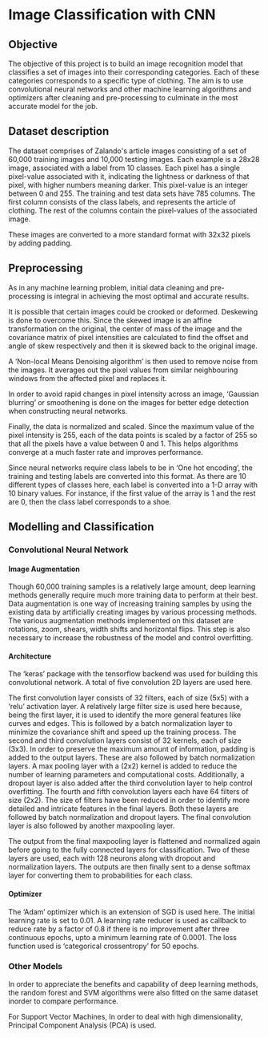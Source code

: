 # Image Classification with CNN

## Objective

The objective of this project is to build an image recognition model that classifies a set of images into their corresponding categories. Each of these categories corresponds to a specific type of clothing. The aim is to use convolutional neural networks and other machine learning algorithms and optimizers after cleaning and pre-processing to culminate in the most accurate model for the job.

## Dataset description

The dataset comprises of Zalando's article images consisting of a set of 60,000 training images and 10,000 testing images. Each example is a 28x28 image, associated with a label from 10 classes. Each pixel has a single pixel-value associated with it, indicating the lightness or darkness of that pixel, with higher numbers meaning darker. This pixel-value is an integer between 0 and 255. The training and test data sets have 785 columns. The first column consists of the class labels, and represents the article of clothing. The rest of the columns contain the pixel-values of the associated image.

These images are converted to a more standard format with 32x32 pixels by adding padding.


## Preprocessing

As in any machine learning problem, initial data cleaning and pre-processing is integral in achieving the most optimal and accurate results. 

It is possible that certain images could be crooked or deformed. Deskewing is done to overcome this. Since the skewed image is an affine transformation on the original, the center of mass of the image and the covariance matrix of pixel intensities are calculated to find the offset and angle of skew respectively and then it is skewed back to the original image. 

A ‘Non-local Means Denoising algorithm’ is then used to remove noise from the images. It averages out the pixel values from similar neighbouring windows from the affected pixel and replaces it. 

In order to avoid rapid changes in pixel intensity across an image, ‘Gaussian blurring’ or smoothening is done on the images for better edge detection when constructing neural networks.

Finally, the data is normalized and scaled. Since the maximum value of the pixel intensity is 255, each of the data points is scaled by a factor of 255 so that all the pixels have a value between 0 and 1. This helps algorithms converge at a much faster rate and improves performance.

Since neural networks require class labels to be in ‘One hot encoding’, the training and testing labels are converted into this format. As there are 10 different types of classes here, each label is converted into a 1-D array with 10 binary values. For instance, if the first value of the array is 1 and the rest are 0, then the class label corresponds to a shoe.


## Modelling and Classification

### Convolutional Neural Network

#### Image Augmentation

Though 60,000 training samples is a relatively large amount, deep learning methods generally require much more training data to perform at their best. Data augmentation is one way of increasing training samples by using the existing data by artificially creating images by various processing methods. The various augmentation methods implemented on this dataset are rotations, zoom, shears, width shifts and horizontal flips. This step is also necessary to increase the robustness of the model and control overfitting.


#### Architecture

The ‘keras’ package with the tensorflow backend was used for building this convolutional network. A total of five convolution 2D layers are used here.

The first convolution layer consists of 32 filters, each of size (5x5) with a ‘relu’ activation layer. A relatively large filter size is used here because, being the first layer, it is used to identify the more general features like curves and edges. This is followed by a batch normalization layer to minimize the covariance shift and speed up the training process. The second and third convolution layers consist of 32 kernels, each of size (3x3). In order to preserve the maximum amount of information, padding is added to the output layers. These are also followed by batch normalization layers. A max pooling layer with a (2x2) kernel is added to reduce the number of learning parameters and computational costs. Additionally, a dropout layer is also added after the third convolution layer to help control overfitting. The fourth and fifth convolution layers each have 64 filters of size (2x2). The size of filters have been reduced in order to identify more detailed and intricate features in the final layers. Both these layers are followed by batch normalization and dropout layers. The final convolution layer is also followed by another maxpooling layer.

The output from the final maxpooling layer is flattened and normalized again before going to the fully connected layers for classification. Two of these layers are used, each with 128 neurons along with dropout and normalization layers. The outputs are then finally sent to a dense softmax layer for converting them to probabilities for each class.


#### Optimizer

The ‘Adam’ optimizer which is an extension of SGD is used here. The initial learning rate is set to 0.01. A learning rate reducer is used as callback to reduce rate by a factor of 0.8 if there is no improvement after three continuous epochs, upto a minimum learning rate of 0.0001. The loss function used is ‘categorical crossentropy’ for 50 epochs.



### Other Models

In order to appreciate the benefits and capability of deep learning methods, the random forest and SVM algorithms were also fitted on the same dataset inorder to compare performance.

For Support Vector Machines, In order to deal with high dimensionality, Principal Component Analysis (PCA) is used.





